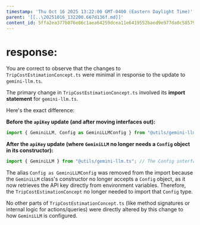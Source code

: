 ```yaml
---
timestamp: 'Thu Oct 16 2025 13:22:00 GMT-0400 (Eastern Daylight Time)'
parent: '[[..\20251016_132200.667d136f.md]]'
content_id: 5ffa2ea377b076e86c1aea64259dcea11e6419552baed9e977da0c58579cf6aa
---
```


# response:

You are correct to observe that the changes to `TripCostEstimationConcept.ts` were minimal in response to the update to `gemini-llm.ts`.

The primary change in `TripCostEstimationConcept.ts` involved its **import statement** for `gemini-llm.ts`.

Here's the exact difference:

**Before the `apiKey` update (and after moving interfaces out):**

```typescript
import { GeminiLLM, Config as GeminiLLMConfig } from "@utils/gemini-llm.ts"; // Renamed Config to GeminiLLMConfig to avoid conflict
```

**After the `apiKey` update (where `GeminiLLM` no longer needs a `Config` object in its constructor):**

```typescript
import { GeminiLLM } from "@utils/gemini-llm.ts"; // The Config interface is no longer needed here.
```

The alias `Config as GeminiLLMConfig` was removed from the import because the `GeminiLLM` class's constructor no longer accepts a `Config` object, as it now retrieves the API key directly from environment variables. Therefore, the `TripCostEstimationConcept` no longer needed to import that `Config` type.

No other parts of `TripCostEstimationConcept.ts` (like method signatures or internal logic for actions/queries) were directly altered by this change to how `GeminiLLM` is configured.
